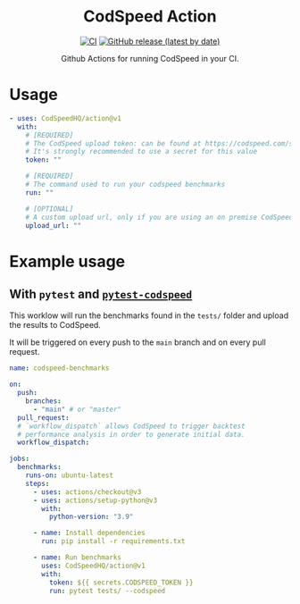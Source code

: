 <div align="center">
<h1>CodSpeed Action</h1>

[![CI](https://github.com/CodSpeedHQ/action/actions/workflows/ci.yml/badge.svg)](https://github.com/CodSpeedHQ/action/actions/workflows/ci.yml)
[![GitHub release (latest by date)](https://img.shields.io/github/v/release/CodSpeedHQ/action)](https://github.com/CodSpeedHQ/action/releases)

Github Actions for running CodSpeed in your CI.

</div>

# Usage

```yaml
- uses: CodSpeedHQ/action@v1
  with:
    # [REQUIRED]
    # The CodSpeed upload token: can be found at https://codspeed.com/settings
    # It's strongly recommended to use a secret for this value
    token: ""

    # [REQUIRED]
    # The command used to run your codspeed benchmarks
    run: ""

    # [OPTIONAL]
    # A custom upload url, only if you are using an on premise CodSpeed instance
    upload_url: ""
```

# Example usage

## With `pytest` and [`pytest-codspeed`](https://github.com/CodSpeedHQ/pytest-codspeed)

This worklow will run the benchmarks found in the `tests/` folder and upload the results to CodSpeed.

It will be triggered on every push to the `main` branch and on every pull request.

```yaml
name: codspeed-benchmarks

on:
  push:
    branches:
      - "main" # or "master"
  pull_request:
  # `workflow_dispatch` allows CodSpeed to trigger backtest
  # performance analysis in order to generate initial data.
  workflow_dispatch:

jobs:
  benchmarks:
    runs-on: ubuntu-latest
    steps:
      - uses: actions/checkout@v3
      - uses: actions/setup-python@v3
        with:
          python-version: "3.9"

      - name: Install dependencies
        run: pip install -r requirements.txt

      - name: Run benchmarks
        uses: CodSpeedHQ/action@v1
        with:
          token: ${{ secrets.CODSPEED_TOKEN }}
          run: pytest tests/ --codspeed
```
